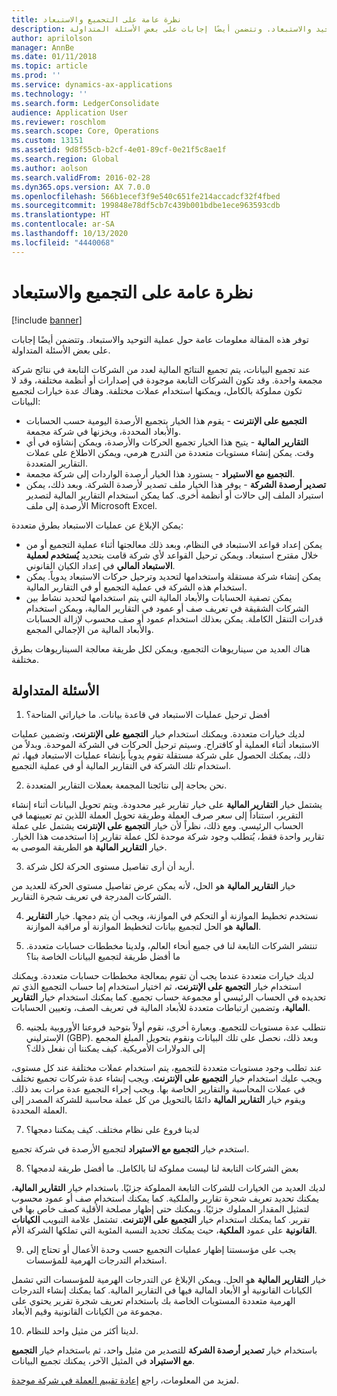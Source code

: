 ```yaml
---
title: نظرة عامة على التجميع والاستبعاد
description: توفر هذه المقالة معلومات عامة حول عملية التوحيد والاستبعاد. وتتضمن أيضًا إجابات على بعض الأسئلة المتداولة.
author: aprilolson
manager: AnnBe
ms.date: 01/11/2018
ms.topic: article
ms.prod: ''
ms.service: dynamics-ax-applications
ms.technology: ''
ms.search.form: LedgerConsolidate
audience: Application User
ms.reviewer: roschlom
ms.search.scope: Core, Operations
ms.custom: 13151
ms.assetid: 9d8f55cb-b2cf-4e01-89cf-0e21f5c8ae1f
ms.search.region: Global
ms.author: aolson
ms.search.validFrom: 2016-02-28
ms.dyn365.ops.version: AX 7.0.0
ms.openlocfilehash: 566b1ecef3f9e540c651fe214accadcf32f4fbed
ms.sourcegitcommit: 199848e78df5cb7c439b001bdbe1ece963593cdb
ms.translationtype: HT
ms.contentlocale: ar-SA
ms.lasthandoff: 10/13/2020
ms.locfileid: "4440068"
---
```

# <a name="consolidation-and-elimination-overview"></a>نظرة عامة على التجميع والاستبعاد

[!include [banner](../includes/banner.md)]

توفر هذه المقالة معلومات عامة حول عملية التوحيد والاستبعاد. وتتضمن أيضًا إجابات على بعض الأسئلة المتداولة.

عند تجميع البيانات، يتم تجميع النتائج المالية لعدد من الشركات التابعة في نتائج شركة مجمعة واحدة. وقد تكون الشركات التابعة موجودة في إصدارات أو أنظمة مختلفة، وقد لا تكون مملوكة بالكامل، ويمكنها استخدام عملات مختلفة. وهناك عدة خيارات لتجميع البيانات:

-   **التجميع على الإنترنت** - يقوم هذا الخيار بتجميع الأرصدة اليومية حسب الحسابات والأبعاد المحددة، ويخزنها في شركة مجمعة.
-   **التقارير المالية** - يتيح هذا الخيار تجميع الحركات والأرصدة، ويمكن إنشاؤه في أي وقت. يمكن إنشاء مستويات متعددة من التدرج هرمي، ويمكن الاطلاع على عملات التقارير المتعددة.
-   **التجميع مع الاستيراد** - يستورد هذا الخيار أرصدة الواردات إلى شركة مجمعة.
-   **تصدير أرصدة الشركة** - يوفر هذا الخيار ملف تصدير لأرصدة الشركة. وبعد ذلك، يمكن استيراد الملف إلى حالات أو أنظمة أخرى. كما يمكن استخدام التقارير المالية لتصدير الأرصدة إلى ملف Microsoft Excel.

يمكن الإبلاغ عن عمليات الاستبعاد بطرق متعددة:

-   يمكن إعداد قواعد الاستبعاد في النظام، وبعد ذلك معالجتها أثناء عملية التجميع أو من خلال مقترح استبعاد. ويمكن ترحيل القواعد لأي شركة قامت بتحديد **‏‫يُستخدم لعملية الاستبعاد المالي‬** في إعداد الكيان القانوني.
-   يمكن إنشاء شركة مستقلة واستخدامها لتحديد وترحيل حركات الاستبعاد يدوياً. يمكن استخدام هذه الشركة في عملية التجميع أو في التقارير المالية.
-   يمكن تصفية الحسابات والأبعاد المالية التي يتم استخدامها لتحديد نشاط بين الشركات الشقيقة في تعريف صف أو عمود في التقارير المالية، ويمكن استخدام قدرات التنقل الكاملة. يمكن بعذلك استخدام عمود أو صف محسوب لإزالة الحسابات والأبعاد المالية من الإجمالي المجمع.

هناك العديد من سيناريوهات التجميع، ويمكن لكل طريقة معالجة السيناريوهات بطرق مختلفة.

## <a name="frequently-asked-questions"></a>الأسئلة المتداولة
1.  أفضل ترحيل عمليات الاستبعاد في قاعدة بيانات. ما خياراتي المتاحة؟

لديك خيارات متعددة. ويمكنك استخدام خيار **التجميع على الإنترنت**، وتضمين عمليات الاستبعاد أثناء العملية أو كاقتراح. وسيتم ترحيل الحركات في الشركة الموحدة. وبدلاً من ذلك، يمكنك الحصول على شركة مستقلة تقوم يدوياً بإنشاء عمليات الاستبعاد فيها، ثم استخدام تلك الشركة في التقارير المالية أو في عملية التجميع.

2.  نحن بحاجة إلى نتائجنا المجمعة بعملات التقارير المتعددة.

يشتمل خيار **التقارير المالية** على خيار تقارير غير محدودة. ويتم تحويل البيانات أثناء إنشاء التقرير، استناداً إلى سعر صرف العملة وطريقة تحويل العملة اللذين تم تعيينهما في الحساب الرئيسي. ومع ذلك، نظراً لأن خيار **التجميع على الإنترنت** يشتمل على عملة تقارير واحدة فقط، يُتطلب وجود شركة موحدة لكل عملة تقارير إذا استخدمت هذا الخيار. خيار **التقارير المالية** هو الطريقة الموصى به.

3.  أريد أن أرى تفاصيل مستوى الحركة لكل شركة.

خيار **التقارير المالية** هو الحل، لأنه يمكن عرض تفاصيل مستوى الحركة للعديد من الشركات المدرجة في تعريف شجرة التقارير.

4.  نستخدم تخطيط الموازنة أو التحكم في الموازنة، ويجب أن يتم دمجها.
خيار **التقارير المالية** هو الحل لتجميع بيانات لتخطيط الموازنة أو مراقبة الموازنة.

5.  تنتشر الشركات التابعة لنا في جميع أنحاء العالم، ولدينا مخططات حسابات متعددة. ما أفضل طريقة لتجميع البيانات الخاصة بنا؟

لديك خيارات متعددة عندما يجب أن تقوم بمعالجة مخططات حسابات متعددة. ويمكنك استخدام خيار **التجميع على الإنترنت**، ثم اختيار استخدام إما حساب التجميع الذي تم تحديده في الحساب الرئيسي أو مجموعة حساب تجميع. كما يمكنك استخدام خيار **التقارير المالية**، وتضمين ارتباطات متعددة للأبعاد المالية في تعريف الصف، وتعيين الحسابات.

6.  نتطلب عدة مستويات للتجميع. وبعبارة أخرى، نقوم أولاً بتوحيد فروعنا الأوروبية بلجنيه الإسترليني (GBP). وبعد ذلك، نحصل على تلك البيانات ونقوم بتحويل المبلغ المجمع إلى الدولارات الأمريكية. كيف يمكننا أن نفعل ذلك؟

عند تطلب وجود مستويات متعددة للتجميع، يتم استخدام عملات مختلفة عند كل مستوى، ويجب عليك استخدام خيار **التجميع على الإنترنت**. ويجب إنشاء عدة شركات تجميع تختلف في عملات المحاسبة والتقارير الخاصة بها. ويجب إجراء التجميع عدة مرات بعد ذلك. ويقوم خيار **التقارير المالية** دائمًا بالتحويل من كل عملة محاسبة للشركة المصدر إلى العملة المحددة.

7.  لدينا فروع على نظام مختلف. كيف يمكننا دمجها؟

استخدم خيار **التجميع مع الاستيراد** لتجميع الأرصدة في شركة تجميع.

8.  بعض الشركات التابعة لنا ليست مملوكة لنا بالكامل. ما أفضل طريقة لدمجها؟

لديك العديد من الخيارات للشركات التابعة المملوكة جزئيًا. باستخدام خيار **التقارير المالية**، يمكنك تحديد تعريف شجرة تقارير والملكية. كما يمكنك استخدام صف أو عمود محسوب لتمثيل المقدار المملوك جزئيًا. ويمكنك حتى إظهار مصلحة الأقلية كصف خاص بها في تقرير. كما يمكنك استخدام خيار **التجميع على الإنترنت**. تشتمل علامة التبويب **الكيانات القانونية** على عمود **الملكية**، حيث يمكنك تحديد النسبة المئوية التي تملكها الشركة الأم.

9.  يجب على مؤسستنا إظهار عمليات التجميع حسب وحدة الأعمال أو تحتاج إلى استخدام التدرجات الهرمية للمؤسسات.

خيار **التقارير المالية** هو الحل. ويمكن الإبلاغ عن التدرجات الهرمية للمؤسسات التي تشمل الكيانات القانونية أو الأبعاد المالية فيها في التقارير المالية. كما يمكنك إنشاء التدرجات الهرمية متعددة المستويات الخاصة بك باستخدام تعريف شجرة تقرير يحتوي على مجموعة من الكيانات القانونية وقيم الأبعاد.

10. لدينا أكثر من مثيل واحد للنظام.

باستخدام خيار **تصدير أرصدة الشركة** للتصدير من مثيل واحد، ثم باستخدام خيار **التجميع مع الاستيراد** في المثيل الآخر، يمكنك تجميع البيانات.


لمزيد من المعلومات، راجع [إعادة تقييم العملة في شركة موحدة](../general-ledger/currency-revaluation-consolidation-company.md).


